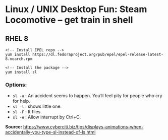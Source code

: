 # Linux / UNIX Desktop Fun: Steam Locomotive – get train in shell

## RHEL 8
```
<!-- Install EPEL repo -->
yum install https://dl.fedoraproject.org/pub/epel/epel-release-latest-8.noarch.rpm

<!-- Install the package -->
yum install sl
```

### Options:

* `sl -a` : An accident seems to happen. You’ll feel pity for people who cry for help.
* `sl -l` : shows little one.
* `sl -F` : It flies.
* `sl -e` : Allow interrupt by Ctrl+C.

**Source:** https://www.cyberciti.biz/tips/displays-animations-when-accidentally-you-type-sl-instead-of-ls.html 
